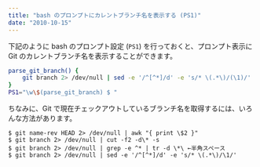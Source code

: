 ```yaml
---
title: "bash のプロンプトにカレントブランチ名を表示する (PS1)"
date: "2010-10-15"
---
```


下記のように bash のプロンプト設定 (`PS1`) を行っておくと、プロンプト表示に Git のカレントブランチ名を表示することができます。

~~~ bash
parse_git_branch() {
    git branch 2> /dev/null | sed -e '/^[^*]/d' -e 's/* \(.*\)/(\1)/'
}
PS1="\w\$(parse_git_branch) $ "
~~~

ちなみに、Git で現在チェックアウトしているブランチ名を取得するには、いろんな方法があります。

~~~
$ git name-rev HEAD 2> /dev/null | awk "{ print \$2 }"
$ git branch 2> /dev/null | cut -f2 -d\* -s
$ git branch 2> /dev/null | grep -e ^* | tr -d \*\ ←半角スペース
$ git branch 2> /dev/null | sed -e '/^[^*]/d' -e 's/* \(.*\)/\1/'
~~~

